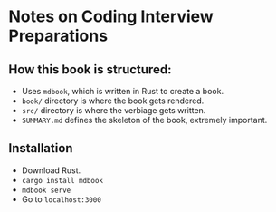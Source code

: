 # Notes on Coding Interview Preparations

## How this book is structured:
* Uses `mdbook`, which is written in Rust to create a book.
* `book/` directory is where the book gets rendered.
* `src/` directory is where the verbiage gets written.
* `SUMMARY.md` defines the skeleton of the book, extremely important.

## Installation
* Download Rust.
* `cargo install mdbook`
* `mdbook serve`
* Go to `localhost:3000`
